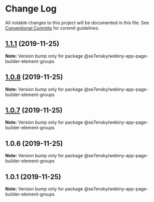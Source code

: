# Change Log

All notable changes to this project will be documented in this file.
See [Conventional Commits](https://conventionalcommits.org) for commit guidelines.

## [1.1.1](https://github.com/SE7ENSKY/se7ensky-webiny-plugins/compare/@se7ensky/webiny-app-page-builder-element-groups@1.0.8...@se7ensky/webiny-app-page-builder-element-groups@1.1.1) (2019-11-25)

**Note:** Version bump only for package @se7ensky/webiny-app-page-builder-element-groups





## [1.0.8](https://github.com/SE7ENSKY/se7ensky-webiny-plugins/compare/@se7ensky/webiny-app-page-builder-element-groups@1.0.7...@se7ensky/webiny-app-page-builder-element-groups@1.0.8) (2019-11-25)

**Note:** Version bump only for package @se7ensky/webiny-app-page-builder-element-groups





## [1.0.7](https://github.com/SE7ENSKY/se7ensky-webiny-plugins/compare/@se7ensky/webiny-app-page-builder-element-groups@1.0.6...@se7ensky/webiny-app-page-builder-element-groups@1.0.7) (2019-11-25)

**Note:** Version bump only for package @se7ensky/webiny-app-page-builder-element-groups





## 1.0.6 (2019-11-25)

**Note:** Version bump only for package @se7ensky/webiny-app-page-builder-element-groups





## 1.0.1 (2019-11-25)

**Note:** Version bump only for package @se7ensky/webiny-app-page-builder-element-groups
